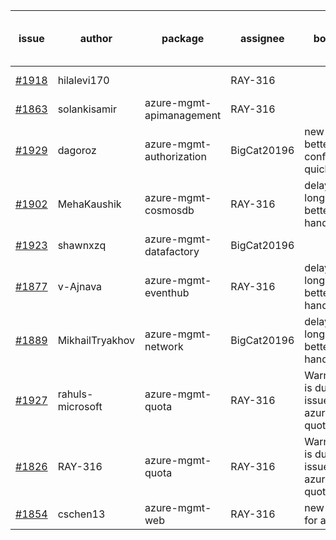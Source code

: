 | issue | author | package | assignee | bot advice | created date of issue | delay from created date |
| ------ | ------ | ------ | ------ | ------ | ------ | :-----: |
| [#1918](https://github.com/Azure/sdk-release-request/issues/1918) | hilalevi170 |   | RAY-316 |   | 2021-09-03 | 4 |
| [#1863](https://github.com/Azure/sdk-release-request/issues/1863) | solankisamir | azure-mgmt-apimanagement | RAY-316 |   | 2021-08-19 | 19 |
| [#1929](https://github.com/Azure/sdk-release-request/issues/1929) | dagoroz | azure-mgmt-authorization | BigCat20196 | new issue and better to confirm quickly. | 2021-09-07 | 0 |
| [#1902](https://github.com/Azure/sdk-release-request/issues/1902) | MehaKaushik | azure-mgmt-cosmosdb | RAY-316 | delay for a long time and better to handle now. | 2021-08-30 | 8 |
| [#1923](https://github.com/Azure/sdk-release-request/issues/1923) | shawnxzq | azure-mgmt-datafactory | BigCat20196 |   | 2021-09-03 | 4 |
| [#1877](https://github.com/Azure/sdk-release-request/issues/1877) | v-Ajnava | azure-mgmt-eventhub | RAY-316 | delay for a long time and better to handle now. | 2021-08-20 | 18 |
| [#1889](https://github.com/Azure/sdk-release-request/issues/1889) | MikhailTryakhov | azure-mgmt-network | BigCat20196 | delay for a long time and better to handle now. | 2021-08-26 | 12 |
| [#1927](https://github.com/Azure/sdk-release-request/issues/1927) | rahuls-microsoft | azure-mgmt-quota | RAY-316 | Warning:There is duplicated issue for azure-mgmt-quota.   | 2021-09-03 | 4 |
| [#1826](https://github.com/Azure/sdk-release-request/issues/1826) | RAY-316 | azure-mgmt-quota | RAY-316 | Warning:There is duplicated issue for azure-mgmt-quota.   | 2021-08-03 | 35 |
| [#1854](https://github.com/Azure/sdk-release-request/issues/1854) | cschen13 | azure-mgmt-web | RAY-316 | new comment for author. | 2021-08-12 | 26 |
